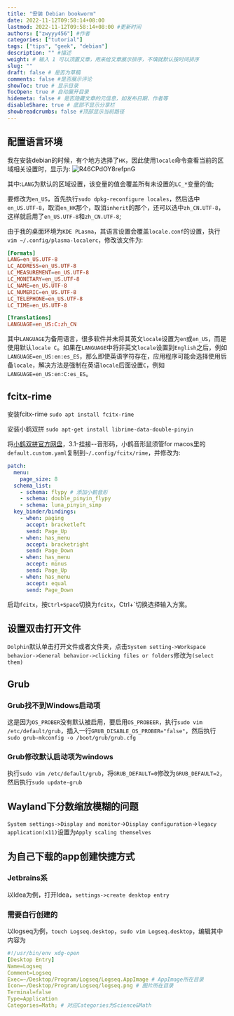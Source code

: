 ```yaml
---
title: "安装 Debian bookworm"
date: 2022-11-12T09:58:14+08:00
lastmod: 2022-11-12T09:58:14+08:00 #更新时间
authors: ["zwyyy456"] #作者
categories: ["tutorial"]
tags: ["tips", "geek", "debian"]
description: "" #描述
weight: # 输入 1 可以顶置文章，用来给文章展示排序，不填就默认按时间排序
slug: ""
draft: false # 是否为草稿
comments: false #是否展示评论
showToc: true # 显示目录
TocOpen: true # 自动展开目录
hidemeta: false # 是否隐藏文章的元信息，如发布日期、作者等
disableShare: true # 底部不显示分享栏
showbreadcrumbs: false #顶部显示当前路径
---
```

## 配置语言环境
我在安装debian的时候，有个地方选择了`HK`，因此使用`locale`命令查看当前的区域相关设置时，显示为: ![R46CPdOY8refpnG](https://pic-upyun.zwyyy456.tech/smms/2023-12-26-065709.jpg)

其中:`LANG`为默认的区域设置，该变量的值会覆盖所有未设置的`LC_*`变量的值;

要修改为`en_US`，首先执行`sudo dpkg-reconfigure locales`，然后选中`en_US.UTF-8`，取消`en_HK`那个，取消`inherit`的那个，还可以选中`zh_CN.UTF-8`，这样就启用了`en_US.UTF-8`和`zh_CN.UTF-8`;

由于我的桌面环境为`KDE PLasma`，其语言设置会覆盖`locale.conf`的设置，执行`vim ~/.config/plasma-localerc`，修改该文件为:
```toml
[Formats]
LANG=en_US.UTF-8
LC_ADDRESS=en_US.UTF-8
LC_MEASUREMENT=en_US.UTF-8
LC_MONETARY=en_US.UTF-8
LC_NAME=en_US.UTF-8
LC_NUMERIC=en_US.UTF-8
LC_TELEPHONE=en_US.UTF-8
LC_TIME=en_US.UTF-8

[Translations]
LANGUAGE=en_US:C:zh_CN
```
其中`LANGUAGE`为备用语言，很多软件并未将其英文`locale`设置为`en`或`en_US`，而是使用默认`locale C`。如果在`LANGUAGE`中将非英文`locale`设置到`English`之后，例如`LANGUAGE=en_US:en:es_ES`，那么即使英语字符存在，应用程序可能会选择使用后备`locale`，解决方法是强制在英语`locale`后面设置`C`，例如 `LANGUAGE=en_US:en:C:es_ES`。



## fcitx-rime
安装fcitx-rime
`sudo apt install fcitx-rime`

安装小鹤双拼
`sudo apt-get install librime-data-double-pinyin`

将[小鹤双拼官方网盘](http://flypy.ysepan.com/)，3.1-挂接--音形码，小鹤音形鼠须管for macos里的`default.custom.yaml`复制到`~/.config/fcitx/rime`，并修改为:
```yaml
patch:
  menu:
    page_size: 8
  schema_list:
    - schema: flypy # 添加小鹤音形
    - schema: double_pinyin_flypy
    - schema: luna_pinyin_simp
  key_binder/bindings:
    - when: paging
      accept: bracketleft
      send: Page_Up
    - when: has_menu
      accept: bracketright
      send: Page_Down
    - when: has_menu
      accept: minus
      send: Page_Up
    - when: has_menu
      accept: equal
      send: Page_Down
```
启动`fcitx`，按`Ctrl+Space`切换为`fcitx`，Ctrl+`切换选择输入方案。

## 设置双击打开文件
`Dolphin`默认单击打开文件或者文件夹，点击`System setting->Workspace behavior->General behavior->clicking files or folders`修改为`(select them)`

## Grub
### Grub找不到Windows启动项
这是因为`OS_PROBER`没有默认被启用，要启用`OS_PROBEER`，执行`sudo vim /etc/default/grub`，插入一行`GRUB_DISABLE_OS_PROBER="false"`，然后执行`sudo grub-mkconfig -o /boot/grub/grub.cfg`

### Grub修改默认启动项为windows
执行`sudo vim /etc/default/grub`，将`GRUB_DEFAULT=0`修改为`GRUB_DEFAULT=2`，然后执行`sudo update-grub`

## Wayland下分数缩放模糊的问题
`System settings->Display and monitor`->`Display configuration`->`legacy application(x11)`设置为`Apply scaling themselves`

## 为自己下载的app创建快捷方式
### Jetbrains系
以Idea为例，打开Idea，`settings->create desktop entry`

### 需要自行创建的
以logseq为例，`touch Logseq.desktop`，`sudo vim Logseq.desktop`，编辑其中内容为
```yaml
#!/usr/bin/env xdg-open
[Desktop Entry]
Name=Logseq
Comment=Logseq
Exec=~/Desktop/Program/Logseq/Logseq.AppImage # AppImage所在目录
Icon=~/Desktop/Program/Logseq/logseq.png # 图片所在目录
Terminal=false
Type=Application
Categories=Math; # 对应Categories为Science&Math
```
